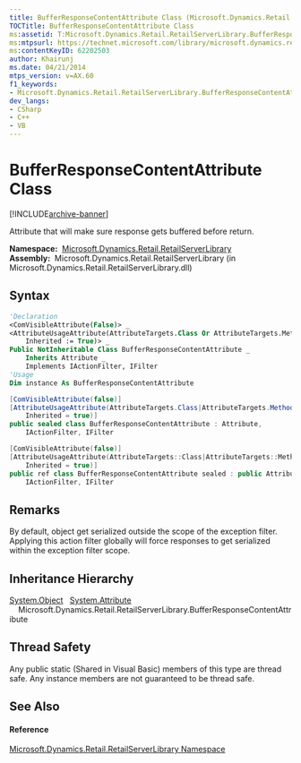```yaml
---
title: BufferResponseContentAttribute Class (Microsoft.Dynamics.Retail.RetailServerLibrary)
TOCTitle: BufferResponseContentAttribute Class
ms:assetid: T:Microsoft.Dynamics.Retail.RetailServerLibrary.BufferResponseContentAttribute
ms:mtpsurl: https://technet.microsoft.com/library/microsoft.dynamics.retail.retailserverlibrary.bufferresponsecontentattribute(v=AX.60)
ms:contentKeyID: 62202503
author: Khairunj
ms.date: 04/21/2014
mtps_version: v=AX.60
f1_keywords:
- Microsoft.Dynamics.Retail.RetailServerLibrary.BufferResponseContentAttribute
dev_langs:
- CSharp
- C++
- VB
---
```


# BufferResponseContentAttribute Class


[!INCLUDE[archive-banner](includes/archive-banner.md)]

Attribute that will make sure response gets buffered before return.

**Namespace:**  [Microsoft.Dynamics.Retail.RetailServerLibrary](microsoft-dynamics-retail-retailserverlibrary-namespace.md)  
**Assembly:**  Microsoft.Dynamics.Retail.RetailServerLibrary (in Microsoft.Dynamics.Retail.RetailServerLibrary.dll)

## Syntax

``` vb
'Declaration
<ComVisibleAttribute(False)> _
<AttributeUsageAttribute(AttributeTargets.Class Or AttributeTargets.Method, AllowMultiple := False,  _
    Inherited := True)> _
Public NotInheritable Class BufferResponseContentAttribute _
    Inherits Attribute _
    Implements IActionFilter, IFilter
'Usage
Dim instance As BufferResponseContentAttribute
```

``` csharp
[ComVisibleAttribute(false)]
[AttributeUsageAttribute(AttributeTargets.Class|AttributeTargets.Method, AllowMultiple = false, 
    Inherited = true)]
public sealed class BufferResponseContentAttribute : Attribute, 
    IActionFilter, IFilter
```

``` c++
[ComVisibleAttribute(false)]
[AttributeUsageAttribute(AttributeTargets::Class|AttributeTargets::Method, AllowMultiple = false, 
    Inherited = true)]
public ref class BufferResponseContentAttribute sealed : public Attribute, 
    IActionFilter, IFilter
```

## Remarks

By default, object get serialized outside the scope of the exception filter. Applying this action filter globally will force responses to get serialized within the exception filter scope.

## Inheritance Hierarchy

[System.Object](https://technet.microsoft.com/library/e5kfa45b\(v=ax.60\))  
  [System.Attribute](https://technet.microsoft.com/library/e8kc3626\(v=ax.60\))  
    Microsoft.Dynamics.Retail.RetailServerLibrary.BufferResponseContentAttribute  

## Thread Safety

Any public static (Shared in Visual Basic) members of this type are thread safe. Any instance members are not guaranteed to be thread safe.

## See Also

#### Reference

[Microsoft.Dynamics.Retail.RetailServerLibrary Namespace](microsoft-dynamics-retail-retailserverlibrary-namespace.md)

